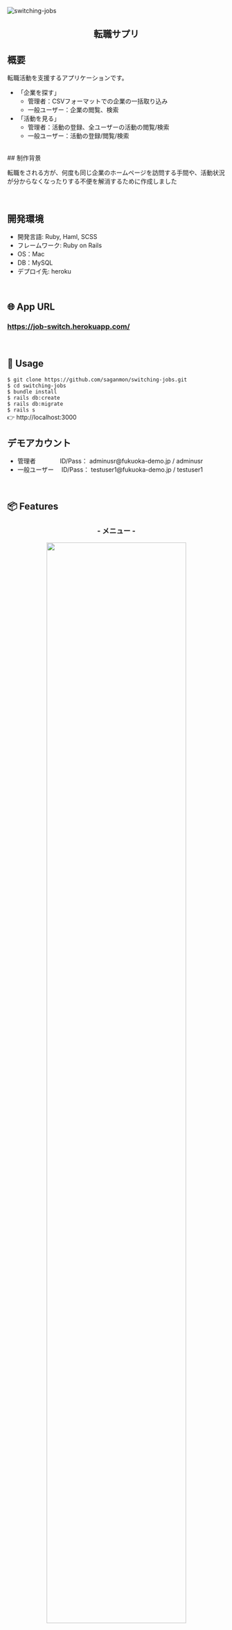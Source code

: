 ![switching-jobs](https://user-images.githubusercontent.com/59816193/76177565-fdbc1680-61f7-11ea-853f-b04f6943c2f9.png)

<h2 align="center">転職サプリ</h2>

## 概要
転職活動を支援するアプリケーションです。
<ul>
  <li>「企業を探す」
    <ul>
      <li>管理者：CSVフォーマットでの企業の一括取り込み</li>
      <li>一般ユーザー：企業の閲覧、検索</li>
    </ul>
  </li>
  <li>「活動を見る」
    <ul>
      <li>管理者：活動の登録、全ユーザーの活動の閲覧/検索</li>
      <li>一般ユーザー：活動の登録/閲覧/検索</li>
    </ul>
  </li>
</ul>
<br>
## 制作背景
<p>転職をされる方が、何度も同じ企業のホームページを訪問する手間や、活動状況が分からなくなったりする不便を解消するために作成しました</p>
<br>

## 開発環境
<ul>
  <li>開発言語: Ruby, Haml, SCSS</li>
  <li>フレームワーク: Ruby on Rails</li>
  <li>OS：Mac</li>
  <li>DB：MySQL</li>
  <li>デプロイ先: heroku</li>
</ul>
<br>

## 🌐 App URL
### **https://job-switch.herokuapp.com/**  
<br>

## 💬 Usage
`$ git clone https://github.com/saganmon/switching-jobs.git`
<br>
`$ cd switching-jobs`
<br>
`$ bundle install`
<br>
`$ rails db:create`
<br>
`$ rails db:migrate`
<br>
`$ rails s`
<br>
👉 http://localhost:3000
<br>

## デモアカウント
<ul>
  <li>管理者　　　　ID/Pass： adminusr@fukuoka-demo.jp / adminusr</li>
  <li>一般ユーザー　 ID/Pass： testuser1@fukuoka-demo.jp / testuser1</li>
</ul>
<br>

## 📦 Features
<h3 align="center">- メニュー -</h3>
<p align="center">
  <img src="https://user-images.githubusercontent.com/59816193/76178879-4249b100-61fc-11ea-9ca5-f1d4433a97db.png" width=80%>
</p>
<br>

<h3 align="center">- 企業閲覧, 登録(管理者のみ) -</h3>
<ul>
  <li>ポイント
    <ul>
      <li>管理者のみ企業のCSVアップロードが可能です</li>
      <li>検索窓からレコードの絞り込みが可能です(jQueryで実装)</li>
    </ul>
  </li>
</ul>
<p align="center">
  <img src="https://user-images.githubusercontent.com/59816193/76178368-79b75e00-61fa-11ea-9b73-4eff9355664d.png" width=80%>
</p>
<br>

<h3 align="center">- 活動閲覧 -</h3>
<ul>
  <li>ポイント
    <ul>
      <li>検索窓からレコードの絞り込みが可能です(jQueryで実装)</li>
    </ul>
  </li>
</ul>
<p align="center">
  <img src="https://user-images.githubusercontent.com/59816193/76178940-7ae98a80-61fc-11ea-8839-fe10bd0b3075.png" width=80%>
</p>
<br>

<h3 align="center">- 活動登録 -</h3>
<ul>
  <li>ポイント
    <ul>
      <li>活動登録のボタンをクリックするとモーダルウィンドウが表示され、活動を入力することができます</li>
      <li>ユーザーの入力の手間を省けるよう、セレクトボックスを多用しています</li>
      <li>登録した内容は、Ajaxで追加されます</li>
    </ul>
  </li>
</ul>
<p align="center">
  <img src="https://user-images.githubusercontent.com/59816193/76179059-d87dd700-61fc-11ea-94ef-c97219d981ee.png" width=80%>
</p>
<br>

## 課題と今後の実装
<ul>
  <li>課題
    <ul>
      <li>管理者ページが未実装</li>
      <li>管理者によるCSV取り込みにおいて、企業を追加する際の動作が不安定（idが連番になっていないとエラーが発生する場合がある）</li>
      <li>活動入力において、日付を入れる際に手間がかかる</li>
      <li>名寄せを実装していないため、今度集計機能を実装する際に正確な集計ができない恐れがある</li>      
    </ul>
  </li>
  <li>今後の実装
    <ul>
      <li>管理者ページの実装</li>
      <li>上記課題の解決</li>
    </ul>
  </li>
</ul>
<br>

## DB設計
<p align="center">
  <img src="https://user-images.githubusercontent.com/59816193/76184694-2d771880-6210-11ea-9870-9a374c791650.png" width=80%>
</p>
